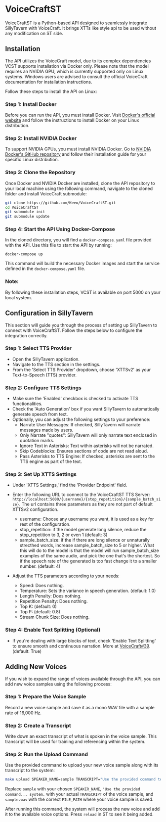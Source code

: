 # VoiceCraftST

VoiceCraftST is a Python-based API designed to seamlessly integrate SillyTavern with VoiceCraft. It brings XTTs like style api to be used without any modification on ST side.


## Installation

The API utilizes the VoiceCraft model, due to its complex dependencies VCST supports installation via Docker only. Please note that the model requires an NVIDIA GPU, which is currently supported only on Linux systems. Windows users are advised to consult the official VoiceCraft documentation for installation instructions.

Follow these steps to install the API on Linux:

### Step 1: Install Docker

Before you can run the API, you must install Docker. Visit [Docker's official website](https://docs.docker.com/get-docker/) and follow the instructions to install Docker on your Linux distribution.

### Step 2: Install NVIDIA Docker

To support NVIDIA GPUs, you must install NVIDIA Docker. Go to [NVIDIA Docker's GitHub repository](https://github.com/NVIDIA/nvidia-docker) and follow their installation guide for your specific Linux distribution.

### Step 3: Clone the Repository

Once Docker and NVIDIA Docker are installed, clone the API repository to your local machine using the following command, navigate to the cloned folder and install VoiceCraft submodule:

```bash
git clone https://github.com/Keeo/VoiceCraftST.git
cd VoiceCraftST
git submodule init
git submodule update
```

### Step 4: Start the API Using Docker-Compose

In the cloned directory, you will find a `docker-compose.yaml` file provided with the API. Use this file to start the API by running:

```
docker-compose up
```

This command will build the necessary Docker images and start the service defined in the `docker-compose.yaml` file.

### Note:

By following these installation steps, VCST is available on port 5000 on your local system. 


## Configuration in SillyTavern

This section will guide you through the process of setting up SillyTavern to connect with VoiceCraftST. Follow the steps below to configure the integration correctly.

### Step 1: Select TTS Provider

- Open the SillyTavern application.
- Navigate to the TTS section in the settings.
- From the 'Select TTS Provider' dropdown, choose 'XTTSv2' as your Text-to-Speech (TTS) provider.

### Step 2: Configure TTS Settings

- Make sure the 'Enabled' checkbox is checked to activate TTS functionalities.
- Check the 'Auto Generation' box if you want SillyTavern to automatically generate speech from text.
- Optionally, you can adjust the following settings to your preference:
  - Narrate User Messages: If checked, SillyTavern will narrate messages made by users.
  - Only Narrate "quotes": SillyTavern will only narrate text enclosed in quotation marks.
  - Ignore Text in Asterisks: Text within asterisks will not be narrated.
  - Skip Codeblocks: Ensures sections of code are not read aloud.
  - Pass Asterisks to TTS Engine: If checked, asterisks are sent to the TTS engine as part of the text.

### Step 3: Set Up XTTS Settings

- Under 'XTTS Settings,' find the 'Provider Endpoint' field.
- Enter the following URL to connect to the VoiceCraftST TTS Server: `http://localhost:5000/{username}/{stop_repetition}/{sample_batch_size}`. The url contains three parameters as they are not part of default XTTSv2 configuration.
  - username: Choose any username you want, it is used as a key for rest of the configuration.
  - stop_repetition: if the model generate long silence, reduce the stop_repetition to 3, 2 or even 1 (default: 3)
  - sample_batch_size: if the if there are long silence or unnaturally strecthed words, increase sample_batch_size to 5 or higher. What this will do to the model is that the model will run sample_batch_size examples of the same audio, and pick the one that's the shortest. So if the speech rate of the generated is too fast change it to a smaller number. (default: 4)

- Adjust the TTS parameters according to your needs:
  - Speed: Does nothing.
  - Temperature: Sets the variance in speech generation. (default: 1.0)
  - Length Penalty: Does nothing.
  - Repetition Penalty: Does nothing.
  - Top K: (default: 0)
  - Top P: (default: 0.8)
  - Stream Chunk Size: Does nothing.

### Step 4: Enable Text Splitting (Optional)

- If you're dealing with large blocks of text, check 'Enable Text Splitting' to ensure smooth and continuous narration. More at [VoiceCraft#39](https://github.com/jasonppy/VoiceCraft/issues/39). (default: True) 


## Adding New Voices

If you wish to expand the range of voices available through the API, you can add new voice samples using the following process:

### Step 1: Prepare the Voice Sample

Record a new voice sample and save it as a mono WAV file with a sample rate of 16,000 Hz.

### Step 2: Create a Transcript

Write down an exact transcript of what is spoken in the voice sample. This transcript will be used for training and referencing within the system.

### Step 3: Run the Upload Command

Use the provided command to upload your new voice sample along with its transcript to the system:

```bash
make upload SPEAKER_NAME=sample TRANSCRIPT="Use the provided command to upload your new voice sample along with its transcript to the system." FILE_PATH=sample.wav
```

Replace `sample` with your chosen `SPEAKER_NAME`, `"Use the provided command... system.` with your actual `TRANSCRIPT` of the voice sample, and `sample.wav` with the correct `FILE_PATH` where your voice sample is saved.

After running this command, the system will process the new voice and add it to the available voice options. Press `reload` in ST to see it being added.
